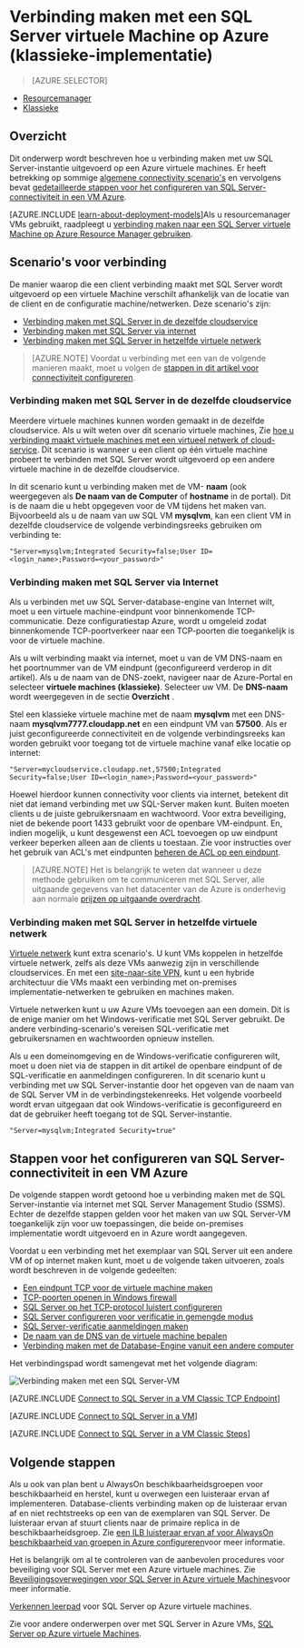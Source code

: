 <properties
    pageTitle="Verbinding maken met een SQL Server-VM (klassieke) | Microsoft Azure"
    description="Leer hoe u verbinding maken met SQL Server wordt uitgevoerd op een virtuele Machine in Azure wordt aangegeven. In dit onderwerp wordt het implementatiemodel klassieke gebruikt. De scenario's al naargelang de netwerkconfiguratie en de locatie van de client."
    services="virtual-machines-windows"
    documentationCenter="na"
    authors="rothja"
    manager="jhubbard"
    tags="azure-service-management"/>
<tags
    ms.service="virtual-machines-windows"
    ms.devlang="na"
    ms.topic="article"
    ms.tgt_pltfrm="vm-windows-sql-server"
    ms.workload="infrastructure-services"
    ms.date="09/22/2016"
    ms.author="jroth" />

# <a name="connect-to-a-sql-server-virtual-machine-on-azure-classic-deployment"></a>Verbinding maken met een SQL Server virtuele Machine op Azure (klassieke-implementatie)

> [AZURE.SELECTOR]
- [Resourcemanager](virtual-machines-windows-sql-connect.md)
- [Klassieke](virtual-machines-windows-classic-sql-connect.md)

## <a name="overview"></a>Overzicht

Dit onderwerp wordt beschreven hoe u verbinding maken met uw SQL Server-instantie uitgevoerd op een Azure virtuele machines. Er heeft betrekking op sommige [algemene connectivity scenario's](#connection-scenarios) en vervolgens bevat [gedetailleerde stappen voor het configureren van SQL Server-connectiviteit in een VM Azure](#steps-for-configuring-sql-server-connectivity-in-an-azure-vm).

[AZURE.INCLUDE [learn-about-deployment-models](../../includes/learn-about-deployment-models-classic-include.md)]Als u resourcemanager VMs gebruikt, raadpleegt u [verbinding maken naar een SQL Server virtuele Machine op Azure Resource Manager gebruiken](virtual-machines-windows-sql-connect.md).

## <a name="connection-scenarios"></a>Scenario's voor verbinding

De manier waarop die een client verbinding maakt met SQL Server wordt uitgevoerd op een virtuele Machine verschilt afhankelijk van de locatie van de client en de configuratie machine/netwerken. Deze scenario's zijn:

- [Verbinding maken met SQL Server in de dezelfde cloudservice](#connect-to-sql-server-in-the-same-cloud-service)
- [Verbinding maken met SQL Server via internet](#connect-to-sql-server-over-the-internet)
- [Verbinding maken met SQL Server in hetzelfde virtuele netwerk](#connect-to-sql-server-in-the-same-virtual-network)

>[AZURE.NOTE] Voordat u verbinding met een van de volgende manieren maakt, moet u volgen de [stappen in dit artikel voor connectiviteit configureren](#steps-for-configuring-sql-server-connectivity-in-an-azure-vm).

### <a name="connect-to-sql-server-in-the-same-cloud-service"></a>Verbinding maken met SQL Server in de dezelfde cloudservice

Meerdere virtuele machines kunnen worden gemaakt in de dezelfde cloudservice. Als u wilt weten over dit scenario virtuele machines, Zie [hoe u verbinding maakt virtuele machines met een virtueel netwerk of cloud-service](virtual-machines-windows-classic-connect-vms.md#connect-vms-in-a-standalone-cloud-service). Dit scenario is wanneer u een client op één virtuele machine probeert te verbinden met SQL Server wordt uitgevoerd op een andere virtuele machine in de dezelfde cloudservice.

In dit scenario kunt u verbinding maken met de VM- **naam** (ook weergegeven als **De naam van de Computer** of **hostname** in de portal). Dit is de naam die u hebt opgegeven voor de VM tijdens het maken van. Bijvoorbeeld als u de naam van uw SQL VM **mysqlvm**, kan een client VM in dezelfde cloudservice de volgende verbindingsreeks gebruiken om verbinding te:

    "Server=mysqlvm;Integrated Security=false;User ID=<login_name>;Password=<your_password>"

### <a name="connect-to-sql-server-over-the-internet"></a>Verbinding maken met SQL Server via Internet

Als u verbinden met uw SQL Server-database-engine van Internet wilt, moet u een virtuele machine-eindpunt voor binnenkomende TCP-communicatie. Deze configuratiestap Azure, wordt u omgeleid zodat binnenkomende TCP-poortverkeer naar een TCP-poorten die toegankelijk is voor de virtuele machine.

Als u wilt verbinding maakt via internet, moet u van de VM DNS-naam en het poortnummer van de VM eindpunt (geconfigureerd verderop in dit artikel). Als u de naam van de DNS-zoekt, navigeer naar de Azure-Portal en selecteer **virtuele machines (klassieke)**. Selecteer uw VM. De **DNS-naam** wordt weergegeven in de sectie **Overzicht** .

Stel een klassieke virtuele machine met de naam **mysqlvm** met een DNS-naam **mysqlvm7777.cloudapp.net** en een eindpunt VM van **57500**. Als er juist geconfigureerde connectiviteit en de volgende verbindingsreeks kan worden gebruikt voor toegang tot de virtuele machine vanaf elke locatie op internet:

    "Server=mycloudservice.cloudapp.net,57500;Integrated Security=false;User ID=<login_name>;Password=<your_password>"

Hoewel hierdoor kunnen connectivity voor clients via internet, betekent dit niet dat iemand verbinding met uw SQL-Server maken kunt. Buiten moeten clients u de juiste gebruikersnaam en wachtwoord. Voor extra beveiliging, niet de bekende poort 1433 gebruikt voor de openbare VM-eindpunt. En, indien mogelijk, u kunt desgewenst een ACL toevoegen op uw eindpunt verkeer beperken alleen aan de clients u toestaan. Zie voor instructies over het gebruik van ACL's met eindpunten [beheren de ACL op een eindpunt](virtual-machines-windows-classic-setup-endpoints.md#manage-the-acl-on-an-endpoint).

>[AZURE.NOTE] Het is belangrijk te weten dat wanneer u deze methode gebruiken om te communiceren met SQL Server, alle uitgaande gegevens van het datacenter van de Azure is onderhevig aan normale [prijzen op uitgaande overdracht](https://azure.microsoft.com/pricing/details/data-transfers/).

### <a name="connect-to-sql-server-in-the-same-virtual-network"></a>Verbinding maken met SQL Server in hetzelfde virtuele netwerk

[Virtuele netwerk](../virtual-network/virtual-networks-overview.md) kunt extra scenario's. U kunt VMs koppelen in hetzelfde virtuele netwerk, zelfs als deze VMs aanwezig zijn in verschillende cloudservices. En met een [site-naar-site VPN](../vpn-gateway/vpn-gateway-site-to-site-create.md), kunt u een hybride architectuur die VMs maakt een verbinding met on-premises implementatie-netwerken te gebruiken en machines maken.

Virtuele netwerken kunt u uw Azure VMs toevoegen aan een domein. Dit is de enige manier om het Windows-verificatie met SQL Server gebruikt. De andere verbinding-scenario's vereisen SQL-verificatie met gebruikersnamen en wachtwoorden opnieuw instellen.

Als u een domeinomgeving en de Windows-verificatie configureren wilt, moet u doen niet via de stappen in dit artikel de openbare eindpunt of de SQL-verificatie en aanmeldingen configureren. In dit scenario kunt u verbinding met uw SQL Server-instantie door het opgeven van de naam van de SQL Server VM in de verbindingstekenreeks. Het volgende voorbeeld wordt ervan uitgegaan dat ook Windows-verificatie is geconfigureerd en dat de gebruiker heeft toegang tot de SQL Server-instantie.

    "Server=mysqlvm;Integrated Security=true"

## <a name="steps-for-configuring-sql-server-connectivity-in-an-azure-vm"></a>Stappen voor het configureren van SQL Server-connectiviteit in een VM Azure

De volgende stappen wordt getoond hoe u verbinding maken met de SQL Server-instantie via internet met SQL Server Management Studio (SSMS). Echter de dezelfde stappen gelden voor het maken van uw SQL Server-VM toegankelijk zijn voor uw toepassingen, die beide on-premises implementatie wordt uitgevoerd en in Azure wordt aangegeven.

Voordat u een verbinding met het exemplaar van SQL Server uit een andere VM of op internet maken kunt, moet u de volgende taken uitvoeren, zoals wordt beschreven in de volgende gedeelten:

- [Een eindpunt TCP voor de virtuele machine maken](#create-a-tcp-endpoint-for-the-virtual-machine)
- [TCP-poorten openen in Windows firewall](#open-tcp-ports-in-the-windows-firewall-for-the-default-instance-of-the-database-engine)
- [SQL Server op het TCP-protocol luistert configureren](#configure-sql-server-to-listen-on-the-tcp-protocol)
- [SQL Server configureren voor verificatie in gemengde modus](#configure-sql-server-for-mixed-mode-authentication)
- [SQL Server-verificatie aanmeldingen maken](#create-sql-server-authentication-logins)
- [De naam van de DNS van de virtuele machine bepalen](#determine-the-dns-name-of-the-virtual-machine)
- [Verbinding maken met de Database-Engine vanuit een andere computer](#connect-to-the-database-engine-from-another-computer)

Het verbindingspad wordt samengevat met het volgende diagram:

![Verbinding maken met een SQL Server-VM](../../includes/media/virtual-machines-sql-server-connection-steps/SQLServerinVMConnectionMap.png)

[AZURE.INCLUDE [Connect to SQL Server in a VM Classic TCP Endpoint](../../includes/virtual-machines-sql-server-connection-steps-classic-tcp-endpoint.md)]

[AZURE.INCLUDE [Connect to SQL Server in a VM](../../includes/virtual-machines-sql-server-connection-steps.md)]

[AZURE.INCLUDE [Connect to SQL Server in a VM Classic Steps](../../includes/virtual-machines-sql-server-connection-steps-classic.md)]

## <a name="next-steps"></a>Volgende stappen

Als u ook van plan bent u AlwaysOn beschikbaarheidsgroepen voor beschikbaarheid en herstel, kunt u overwegen een luisteraar ervan af implementeren. Database-clients verbinding maken op de luisteraar ervan af en niet rechtstreeks op een van de exemplaren van SQL Server. De luisteraar ervan af stuurt clients naar de primaire replica in de beschikbaarheidsgroep. Zie [een ILB luisteraar ervan af voor AlwaysOn beschikbaarheid van groepen in Azure configureren](virtual-machines-windows-classic-ps-sql-int-listener.md)voor meer informatie.

Het is belangrijk om al te controleren van de aanbevolen procedures voor beveiliging voor SQL Server met een Azure virtuele machines. Zie [Beveiligingsoverwegingen voor SQL Server in Azure virtuele Machines](virtual-machines-windows-sql-security.md)voor meer informatie.

[Verkennen leerpad](https://azure.microsoft.com/documentation/learning-paths/sql-azure-vm/) voor SQL Server op Azure virtuele machines. 

Zie voor andere onderwerpen over met SQL Server in Azure VMs, [SQL Server op Azure virtuele Machines](virtual-machines-windows-sql-server-iaas-overview.md).
